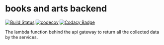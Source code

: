# books and arts backend

[![Build Status](https://travis-ci.org/dev-11/books-and-arts-backend.svg?branch=master)](https://travis-ci.org/dev-11/books-and-arts-backend)
[![codecov](https://codecov.io/gh/dev-11/books_and_arts_backend/branch/master/graph/badge.svg)](https://codecov.io/gh/dev-11/books-and-arts-backend)
[![Codacy Badge](https://api.codacy.com/project/badge/Grade/1e3215c7bf0a44288396aab56b466b2d)](https://www.codacy.com/manual/dev-11/books_and_arts_backend?utm_source=github.com&amp;utm_medium=referral&amp;utm_content=dev-11/books_and_arts_backend&amp;utm_campaign=Badge_Grade)

The lambda function behind the api gateway to return all the collected data by the services.
